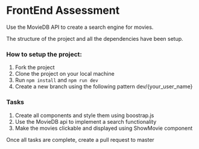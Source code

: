 # FrontEnd Assessment

Use the MovieDB API to create a search engine for movies.

The structure of the project and all the dependencies have been setup.

### How to setup the project:

  1. Fork the project
  2. Clone the project on your local machine
  3. Run `npm install` and `npm run dev`
  4. Create a new branch using the following pattern dev/{your_user_name}

### Tasks

  1. Create all components and style them using boostrap.js
  2. Use the MovieDB api to implement a search functionality
  3. Make the movies clickable and displayed using ShowMovie component

Once all tasks are complete, create a pull request to master


